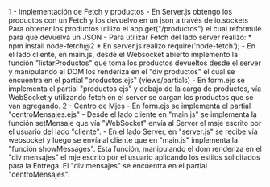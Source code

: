 1 - Implementación de Fetch y productos
    - En Server.js obtengo los productos con un Fetch y los devuelvo en un json a través de io.sockets
    Para obtener los productos utilizo el app.get("/productos") el cual reformulé para que devuelva un JSON
    - Para utilizar Fetch del lado server realizo:
        * npm install node-fetch@2
        * En server.js realizo require('node-fetch');
    - En el lado cliente, en main.js, desde el Websocket abierto implemento la función "listarProductos"  que toma los productos devueltos desde el server
    y manipulando el DOM los renderiza en el "div productos" el cual se encuentra en el partial "productos.ejs" (views/partials)
    - En form.ejs se implementa el partial "productos ejs" y debajo de la carga de productos, vía WebSocket y utilizando fetch en el server se cargan los productos que se van agregando.
2 - Centro de Mjes
    - En form.ejs se implementa el partial "centroMensajes.ejs"
    - Desde el lado cliente en "main.js" se implementa la función setMensaje que vía "WebSocket" envía al Server el msje escrito por el usuario del lado "cliente".
    - En el lado Server, en "server.js" se recibe vía websocket y luego se envía al cliente que en "main.js" implementa la "función showMessages". Esta función, manipulando el dom renderiza en el "div mensajes" el mje escrito por el usuario aplicando los estilos solicitados para la Entrega. El "div mensajes" se encuentra en el partial "centroMensajes".
